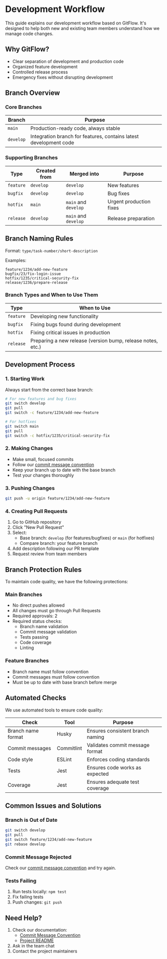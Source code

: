 # Development Workflow

This guide explains our development workflow based on GitFlow. It's designed to help both new and existing team members understand how we manage code changes.

## Why GitFlow?

- Clear separation of development and production code
- Organized feature development
- Controlled release process
- Emergency fixes without disrupting development

## Branch Overview

### Core Branches

| Branch    | Purpose                                                           |
| --------- | ----------------------------------------------------------------- |
| `main`    | Production-ready code, always stable                              |
| `develop` | Integration branch for features, contains latest development code |

### Supporting Branches

| Type      | Created from | Merged into          | Purpose                 |
| --------- | ------------ | -------------------- | ----------------------- |
| `feature` | `develop`    | `develop`            | New features            |
| `bugfix`  | `develop`    | `develop`            | Bug fixes               |
| `hotfix`  | `main`       | `main` and `develop` | Urgent production fixes |
| `release` | `develop`    | `main` and `develop` | Release preparation     |

## Branch Naming Rules

Format: `type/task-number/short-description`

Examples:

```text
feature/1234/add-new-feature
bugfix/23/fix-login-issue
hotfix/1235/critical-security-fix
release/1236/prepare-release
```

### Branch Types and When to Use Them

| Type      | When to Use                                                 |
| --------- | ----------------------------------------------------------- |
| `feature` | Developing new functionality                                |
| `bugfix`  | Fixing bugs found during development                        |
| `hotfix`  | Fixing critical issues in production                        |
| `release` | Preparing a new release (version bump, release notes, etc.) |

## Development Process

### 1. Starting Work

Always start from the correct base branch:

```bash
# For new features and bug fixes
git switch develop
git pull
git switch -c feature/1234/add-new-feature

# For hotfixes
git switch main
git pull
git switch -c hotfix/1235/critical-security-fix
```

### 2. Making Changes

- Make small, focused commits
- Follow our [commit message convention](conventional-commits.md)
- Keep your branch up to date with the base branch
- Test your changes thoroughly

### 3. Pushing Changes

```bash
git push -u origin feature/1234/add-new-feature
```

### 4. Creating Pull Requests

1. Go to GitHub repository
2. Click "New Pull Request"
3. Select:
   - Base branch: `develop` (for features/bugfixes) or `main` (for hotfixes)
   - Compare branch: your feature branch
4. Add description following our PR template
5. Request review from team members

## Branch Protection Rules

To maintain code quality, we have the following protections:

### Main Branches

- No direct pushes allowed
- All changes must go through Pull Requests
- Required approvals: 2
- Required status checks:
  - Branch name validation
  - Commit message validation
  - Tests passing
  - Code coverage
  - Linting

### Feature Branches

- Branch name must follow convention
- Commit messages must follow convention
- Must be up to date with base branch before merge

## Automated Checks

We use automated tools to ensure code quality:

| Check              | Tool       | Purpose                          |
| ------------------ | ---------- | -------------------------------- |
| Branch name format | Husky      | Ensures consistent branch naming |
| Commit messages    | Commitlint | Validates commit message format  |
| Code style         | ESLint     | Enforces coding standards        |
| Tests              | Jest       | Ensures code works as expected   |
| Coverage           | Jest       | Ensures adequate test coverage   |

## Common Issues and Solutions

### Branch is Out of Date

```bash
git switch develop
git pull
git switch feature/1234/add-new-feature
git rebase develop
```

### Commit Message Rejected

Check our [commit message convention](conventional-commits.md) and try again.

### Tests Failing

1. Run tests locally: `npm test`
2. Fix failing tests
3. Push changes: `git push`

## Need Help?

1. Check our documentation:
   - [Commit Message Convention](conventional-commits.md)
   - [Project README](../README.md)
2. Ask in the team chat
3. Contact the project maintainers
